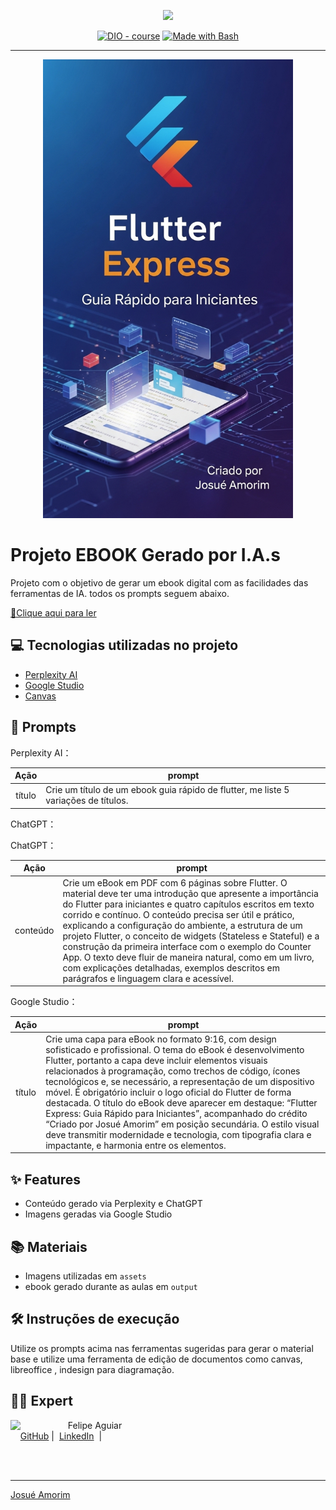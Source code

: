 <p align="center">
    <img width="100" src=".github/assets/banner.png">
</p>


<p align="center">
<a href="https://dio.me/"><img src="https://img.shields.io/badge/DIO-Course-28DA77?logo=youtube" alt="DIO - course"></a>
<a href="https://www.gnu.org/software/bash/" title="Go to Bash homepage"><img src="https://img.shields.io/badge/Prompt-Project-blue?logo=gnu-bash&amp;logoColor=white" alt="Made with Bash"></a></p>

-------


<p align="center">
<img 
    src="./assets/cover.png"
    width="400"  
/>
</p>

# Projeto EBOOK Gerado por I.A.s



Projeto com o objetivo de gerar um ebook digital com as facilidades das ferramentas de IA. todos os prompts
seguem abaixo.

<a href="" title="View PDF now"> 📕Clique aqui para ler</a>

## 💻 Tecnologias utilizadas no projeto

- [Perplexity AI](https://www.perplexity.ai/) 
- [Google Studio](https://aistudio.google.com/prompts/gen-media)
- [Canvas](https://www.canva.com/)

## 🧠 Prompts


Perplexity AI：

|   Ação   | prompt                                                                                                                                                                                                                                                                         |
| :------: | ------------------------------------------------------------------------------------------------------------------------------------------------------------------------------------------------------------------------------------------------------------------------------ |
|  título  | Crie um título de um ebook guia rápido de flutter, me liste 5 variações de títulos.


ChatGPT：

ChatGPT：

|   Ação   | prompt |
| :------: | ---------------------------------------------------------------------------------------------------------------------------------------------------------------------------------------------------------------------------------------------------------------------------------------------------------------------------------------------------------------------------------------------------------------------------------------------------------------------------------------------------------------------------------------------------------------------------------------------------- |
| conteúdo | Crie um eBook em PDF com 6 páginas sobre Flutter. O material deve ter uma introdução que apresente a importância do Flutter para iniciantes e quatro capítulos escritos em texto corrido e contínuo. O conteúdo precisa ser útil e prático, explicando a configuração do ambiente, a estrutura de um projeto Flutter, o conceito de widgets (Stateless e Stateful) e a construção da primeira interface com o exemplo do Counter App. O texto deve fluir de maneira natural, como em um livro, com explicações detalhadas, exemplos descritos em parágrafos e linguagem clara e acessível. |



Google Studio：

|  Ação  | prompt                                                                                 |
| :----: | -------------------------------------------------------------------------------------- |
| título | Crie uma capa para eBook no formato 9:16, com design sofisticado e profissional. O tema do eBook é desenvolvimento Flutter, portanto a capa deve incluir elementos visuais relacionados à programação, como trechos de código, ícones tecnológicos e, se necessário, a representação de um dispositivo móvel. É obrigatório incluir o logo oficial do Flutter de forma destacada. O título do eBook deve aparecer em destaque: “Flutter Express: Guia Rápido para Iniciantes”, acompanhado do crédito “Criado por Josué Amorim” em posição secundária. O estilo visual deve transmitir modernidade e tecnologia, com tipografia clara e impactante, e harmonia entre os elementos. |

## ✨ Features

- Conteúdo gerado via Perplexity e ChatGPT
- Imagens geradas via Google Studio

## 📚 Materiais

- Imagens utilizadas em `assets`
- ebook gerado durante as aulas em `output`

## 🛠️ Instruções de execução

Utilize os prompts acima nas ferramentas sugeridas para gerar o material base e utilize uma ferramenta de edição de documentos como canvas, libreoffice , indesign para diagramação.

## 👨‍💻 Expert

<p>
    <img 
      align=left 
      margin=10 
      width=80 
      src="https://avatars.githubusercontent.com/u/79451027?s=400&u=bb70d886ff68947f8ddb7d52e45c809b5962b01c&v=4"
    />
    <p>&nbsp&nbsp&nbspFelipe Aguiar<br>
    &nbsp&nbsp&nbsp
    <a href="https://github.com/josuesamorim">
    GitHub</a>&nbsp;|&nbsp;
    <a href="https://www.linkedin.com/in/josuesamorim/">LinkedIn</a>
&nbsp;|&nbsp;
 
</p>
<br/><br/>
<p>

---

[Josué Amorim](https://github.com/josuesamorim)